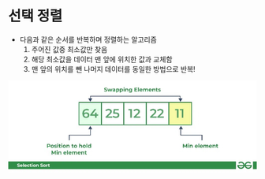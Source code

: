 # 선택 정렬

- 다음과 같은 순서를 반복하며 정렬하는 알고리즘 
  1. 주어진 값중 최소값만 찾음
  2. 해당 최소값을 데이터 맨 앞에 위치한 값과 교체함
  3. 맨 앞의 위치를 뺀 나머지 데이터를 동일한 방법으로 반복!

![selectionsort.jpeg](selectionsort.jpeg)



